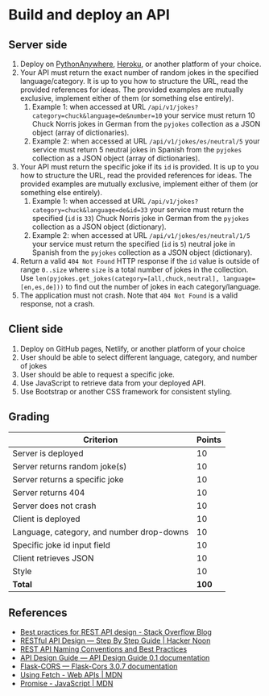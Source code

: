 # Build and deploy an API

## Server side

1. Deploy on [PythonAnywhere](https://www.pythonanywhere.com/), [Heroku](https://www.heroku.com/), or another platform of your choice.
2. Your API must return the exact number of random jokes in the specified language/category. It is up to you how to structure the URL, read the provided references for ideas. The provided examples are mutually exclusive, implement either of them (or something else entirely).
   1. Example 1: when accessed at URL `/api/v1/jokes?category=chuck&language=de&number=10` your service must return 10 Chuck Norris jokes in German from the `pyjokes` collection as a JSON object (array of dictionaries).
   2. Example 2: when accessed at URL `/api/v1/jokes/es/neutral/5` your service must return 5 neutral jokes in Spanish from the `pyjokes` collection as a JSON object (array of dictionaries).
3. Your API must return the specific joke if its `id` is provided. It is up to you how to structure the URL, read the provided references for ideas. The provided examples are mutually exclusive, implement either of them (or something else entirely).
   1. Example 1: when accessed at URL `/api/v1/jokes?category=chuck&language=de&id=33` your service must return the specified (`id` is `33`) Chuck Norris joke in German from the `pyjokes` collection as a JSON object (dictionary).
   1. Example 2: when accessed at URL `/api/v1/jokes/es/neutral/1/5` your service must return the specified (`id` is `5`) neutral joke in Spanish from the `pyjokes` collection as a JSON object (dictionary).
4. Return a valid `404 Not Found` HTTP response if the `id` value is outside of range `0..size` where `size` is a total number of jokes in the collection. Use `len(pyjokes.get_jokes(category=[all,chuck,neutral], language=[en,es,de]))` to find out the number of jokes in each category/language.
5. The application must not crash. Note that `404 Not Found` is a valid response, not a crash.

## Client side

1. Deploy on GitHub pages, Netlify, or another platform of your choice
2. User should be able to select different language, category, and number of jokes
3. User should be able to request a specific joke.
4. Use JavaScript to retrieve data from your deployed API.
5. Use Bootstrap or another CSS framework for consistent styling.

## Grading

| Criterion                                 | Points  |
| ----------------------------------------- | ------- |
| Server is deployed                        | 10      |
| Server returns random joke(s)             | 10      |
| Server returns a specific joke            | 10      |
| Server returns 404                        | 10      |
| Server does not crash                     | 10      |
| Client is deployed                        | 10      |
| Language, category, and number drop-downs | 10      |
| Specific joke id input field              | 10      |
| Client retrieves JSON                     | 10      |
| Style                                     | 10      |
| **Total**                                 | **100** |

## References

- [Best practices for REST API design - Stack Overflow Blog](https://stackoverflow.blog/2020/03/02/best-practices-for-rest-api-design/)
- [RESTful API Design — Step By Step Guide | Hacker Noon](https://hackernoon.com/restful-api-design-step-by-step-guide-2f2c9f9fcdbf)
- [REST API Naming Conventions and Best Practices](https://restfulapi.net/resource-naming/)
- [API Design Guide — API Design Guide 0.1 documentation](https://apiguide.readthedocs.io/en/latest/)
- [Flask-CORS — Flask-Cors 3.0.7 documentation](https://flask-cors.readthedocs.io/en/latest/)
- [Using Fetch - Web APIs | MDN](https://developer.mozilla.org/en-US/docs/Web/API/Fetch_API/Using_Fetch)
- [Promise - JavaScript | MDN](https://developer.mozilla.org/en-US/docs/Web/JavaScript/Reference/Global_Objects/Promise)
